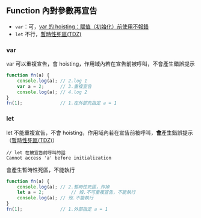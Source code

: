 ## Function 內對參數再宣告
- `var`：可，[var 的 hoisting：賦值（初始化）前使用不報錯](var%20的%20hoisting：賦值（初始化）前使用不報錯.md)
- `let` 不行，[暫時性死區(TDZ)](暫時性死區(TDZ).md)

### var
var 可以重複宣告，會 hoisting，作用域內若在宣告前被呼叫，不會產生錯誤提示
```javascript
function fn(a) {
	console.log(a);	// 2.log 1
	var a = 2;		// 3.重複宣告
	console.log(a);	// 4.log 2
}
fn(1);				// 1.在外部先指定 a = 1
```

### let
let 不能重複宣告，不會 hoisting，作用域內若在宣告前被呼叫，**會**產生錯誤提示（[暫時性死區(TDZ)](暫時性死區(TDZ).md)）
```
// let 在被宣告前呼叫的話
Cannot access 'a' before initialization
```
會產生暫時性死區，不能執行
```javascript
function fn(a) {
	console.log(a);	// 2.暫時性死區，炸掉
	let a = 2;			// 歿.不可重複宣告，不能執行
	console.log(a);	// 歿.不能執行
}
fn(1);				// 1.外部指定 a = 1
```